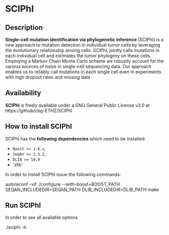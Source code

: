 # SCIPhI

## Description

**Single-cell mutation identification via phylogenetic inference** (SCIPhI) is a new approach to mutation detection in individual tumor cells by leveraging the evolutionary relationship among cells. SCIPhI, jointly calls mutations in each individual cell and estimates the tumor phylogeny on these cells. Employing a Markov Chain Monte Carlo scheme we robustly account for the various sources of noise in single-cell sequencing data. Our approach enables us to reliably call mutations in each single cell even in experiments with high dropout rates and missing data

## Availability

**SCIPhI** is freely available under a GNU General Public License v3.0 at https://github/cbg-ETHZ/SCIPhI

## How to install **SCIPhI**

SCIPhI has the **following dependencies** which need to be installed:

* `Boost >= 1.6.x`,
* `SeqAn >= 2.3.2`,
* `DLIB >= 19.9`
* 'zlib'

In order to install SCIPhI issue the following commands:

autoreconf -vif
./configure --with-boost=BOOST_PATH SEQAN_INCLUDEDIR=SEQAN_PATH DLIB_INCLUDEDIR=DLIB_PATH
make

## Run SCIPhI

In order to see all available options

./sciphi -h

